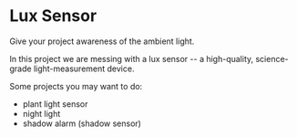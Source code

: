 # Lux Sensor

Give your project awareness of the ambient light.

In this project we are messing with a lux sensor -- a high-quality, science-grade light-measurement device.

Some projects you may want to do:

* plant light sensor
* night light
* shadow alarm (shadow sensor)
